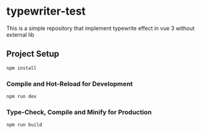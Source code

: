 # typewriter-test

This is a simple repository that implement typewrite effect in vue 3 without external lib


## Project Setup

```sh
npm install
```

### Compile and Hot-Reload for Development

```sh
npm run dev
```

### Type-Check, Compile and Minify for Production

```sh
npm run build
```
